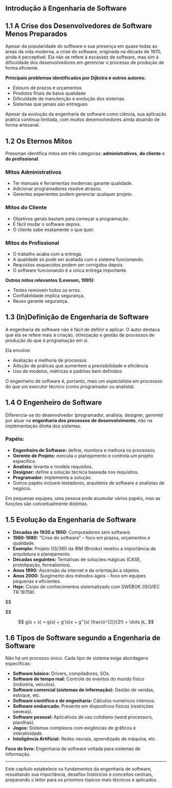 ## Introdução à Engenharia de Software

## 1.1 A Crise dos Desenvolvedores de Software Menos Preparados

Apesar da popularidade do software e sua presença em quase todas as áreas da vida moderna, a crise do software, originada na década de 1970, ainda é perceptível. Ela não se refere à escassez de software, mas sim à dificuldade dos desenvolvedores em gerenciar o processo de produção de forma eficiente.

**Principais problemas identificados por Dijkstra e outros autores:**
- Estouro de prazos e orçamentos
- Produtos finais de baixa qualidade
- Dificuldade de manutenção e evolução dos sistemas
- Sistemas que jamais são entregues

Apesar da evolução da engenharia de software como ciência, sua aplicação prática continua limitada, com muitos desenvolvedores ainda atuando de forma artesanal.

## 1.2 Os Eternos Mitos

Pressman identifica mitos em três categorias: **administrativos**, **do cliente** e **do profissional**.

### Mitos Administrativos
- Ter manuais e ferramentas modernas garante qualidade.
- Adicionar programadores resolve atrasos.
- Gerentes experientes podem gerenciar qualquer projeto.

### Mitos do Cliente
- Objetivos gerais bastam para começar a programação.
- É fácil mudar o software depois.
- O cliente sabe exatamente o que quer.

### Mitos do Profissional
- O trabalho acaba com a entrega.
- A qualidade só pode ser avaliada com o sistema funcionando.
- Requisitos esquecidos podem ser corrigidos depois.
- O software funcionando é a única entrega importante.

**Outros mitos relevantes (Leveson, 1995):**
- Testes removem todos os erros.
- Confiabilidade implica segurança.
- Reuso garante segurança.

## 1.3 (In)Definição de Engenharia de Software

A engenharia de software não é fácil de definir e aplicar. O autor destaca que ela se refere mais à criação, otimização e gestão de processos de produção do que à programação em si.

Ela envolve:
- Avaliação e melhoria de processos
- Adoção de práticas que aumentem a previsibilidade e eficiência
- Uso de modelos, métricas e padrões bem definidos

O engenheiro de software é, portanto, mais um especialista em processos do que um executor técnico (como programador ou analista).

## 1.4 O Engenheiro de Software

Diferencia-se do desenvolvedor (programador, analista, designer, gerente) por atuar na **engenharia dos processos de desenvolvimento**, não na implementação direta dos sistemas.

### Papéis:
- **Engenheiro de Software:** define, monitora e melhora os processos.
- **Gerente de Projeto:** executa o planejamento e controla um projeto específico.
- **Analista:** levanta e modela requisitos.
- **Designer:** define a solução técnica baseada nos requisitos.
- **Programador:** implementa a solução.
- Outros papéis incluem testadores, arquitetos de software e analistas de negócio.

Em pequenas equipes, uma pessoa pode acumular vários papéis, mas as funções são conceitualmente distintas.

## 1.5 Evolução da Engenharia de Software

- **Décadas de 1930 a 1950:** Computadores sem software.
- **1960-1980:** "Crise do software" – foco em prazos, orçamentos e qualidade.
- **Exemplo:** Projeto OS/360 da IBM (Brooks) revelou a importância da arquitetura e planejamento.
- **Décadas seguintes:** Tentativas de soluções mágicas (CASE, prototipação, formalismos).
- **Anos 1990:** Ascensão da internet e da orientação a objetos.
- **Anos 2000:** Surgimento dos métodos ágeis – foco em equipes pequenas e eficientes.
- **Hoje:** Corpo de conhecimentos sistematizado com SWEBOK (ISO/IEC TR 19759).

$$

$$

$$
g(s + x) = g(s) + g'(s)x + g''(s) \frac{x^{2}}{2!} + \dots jk_
$$
## 1.6 Tipos de Software segundo a Engenharia de Software
Não há um processo único. Cada tipo de sistema exige abordagens específicas:

- **Software básico:** Drivers, compiladores, SOs.
- **Software de tempo real:** Controle de eventos do mundo físico (indústria, veículos).
- **Software comercial (sistemas de informação):** Gestão de vendas, estoque, etc.
- **Software científico e de engenharia:** Cálculos numéricos intensos.
- **Software embarcado:** Presente em dispositivos físicos (restrições severas).
- **Software pessoal:** Aplicativos de uso cotidiano (word processors, planilhas).
- **Jogos:** Sistemas complexos com exigências de gráficos e interatividade.
- **Inteligência Artificial:** Redes neurais, aprendizado de máquina, etc.

**Foco do livro:** Engenharia de software voltada para sistemas de informação.

---

Este capítulo estabelece os fundamentos da engenharia de software, ressaltando sua importância, desafios históricos e conceitos centrais, preparando o leitor para os próximos tópicos mais técnicos e aplicados.
